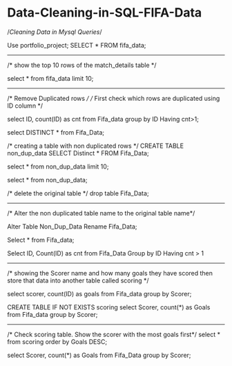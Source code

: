 # Data-Cleaning-in-SQL-FIFA-Data #

/*Cleaning Data in Mysql Queries*/

Use portfolio_project;
SELECT * FROM fifa_data;

--------------------------------------------------
/* show the top 10 rows of the match_details table */

select * 
from fifa_data 
limit 10;

---------------------------------------------------------
/* Remove Duplicated rows */
/* First check which rows are duplicated using ID column */

select ID, count(ID) as cnt 
from Fifa_data group by ID Having cnt>1;

select DISTINCT *
from Fifa_Data;

/* creating a table with non duplicated rows */
CREATE TABLE non_dup_data 
SELECT Distinct * 
FROM Fifa_Data;

select * from non_dup_data limit 10;

select * from non_dup_data;

/* delete the original table */
drop table Fifa_Data;

-------------------------------------------------------------------------------
/* Alter the non duplicated table name to the original table name*/

Alter Table Non_Dup_Data Rename Fifa_Data;


Select * from Fifa_data;

Select ID, Count(ID) as cnt
from Fifa_Data
Group by ID
Having cnt > 1

----------------------------------------------------------------------------
/* showing the Scorer name and how many goals they have scored 
then store that data into another table called scoring */

select scorer, count(ID) as goals
from Fifa_data
group by Scorer;

CREATE TABLE IF NOT EXISTS scoring 
select Scorer, count(*) as Goals 
from Fifa_data group by Scorer;

------------------------------------------------------------------------
/* Check scoring table. Show the scorer with the most goals first*/
select * 
from scoring
order by Goals DESC;


select Scorer, count(*) as Goals 
from Fifa_Data group by Scorer;






